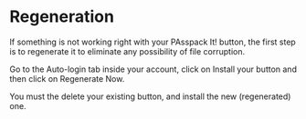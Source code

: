 # Regeneration

If something is not working right with your PAsspack It! button, the first step is to regenerate it to eliminate any possibility of file corruption. 

Go to the Auto-login tab inside your account, click on Install your button and then click on Regenerate Now.

You must the delete your existing button, and install the new (regenerated) one.
